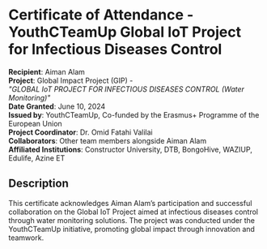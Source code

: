 # Certificate of Attendance - YouthCTeamUp Global IoT Project for Infectious Diseases Control

**Recipient**: Aiman Alam  
**Project**: Global Impact Project (GIP) -  
*"GLOBAL IoT PROJECT FOR INFECTIOUS DISEASES CONTROL (Water Monitoring)"*  
**Date Granted**: June 10, 2024  
**Issued by**: YouthCTeamUp, Co-funded by the Erasmus+ Programme of the European Union  
**Project Coordinator**: Dr. Omid Fatahi Valilai  
**Collaborators**: Other team members alongside Aiman Alam  
**Affiliated Institutions**: Constructor University, DTB, BongoHive, WAZIUP, Edulife, Azine ET  

## Description  
This certificate acknowledges Aiman Alam’s participation and successful collaboration on the Global IoT Project aimed at infectious diseases control through water monitoring solutions. The project was conducted under the YouthCTeamUp initiative, promoting global impact through innovation and teamwork.
